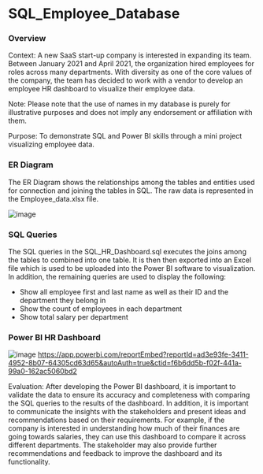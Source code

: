 # SQL_Employee_Database
### Overview
Context: A new SaaS start-up company is interested in expanding its team. Between January 2021 and April 2021, the organization hired employees for roles across many departments.  With diversity as one of the core values of the company, the team has decided to work with a vendor to develop an employee HR dashboard to visualize their employee data. 

Note: Please note that the use of names in my database is purely for illustrative purposes and does not imply any endorsement or affiliation with them.

Purpose: To demonstrate SQL and Power BI skills through a mini project visualizing employee data. 

### ER Diagram 
The ER Diagram shows the relationships among the tables and entities used for connection and joining the tables in SQL. The raw data is represented in the Employee_data.xlsx file. 

![image](https://github.com/danielq24/SQL_Employee_Database/assets/123119481/a4f56d6d-7b46-43e7-bea5-e0c0dfffb836)


### SQL Queries
The SQL queries in the SQL_HR_Dashboard.sql executes the joins among the tables to combined into one table. It is then then exported into an Excel file which is used to be uploaded into the Power BI software to visualization. In addition, the remaining queries are used to display the following: 
- Show all employee first and last name as well as their ID and the department they belong in
- Show the count of employees in each department
- Show total salary per department



### Power BI HR Dashboard
![image](https://user-images.githubusercontent.com/123119481/236906933-06a91662-5e80-44b4-8071-1b95c1171fe2.png)
https://app.powerbi.com/reportEmbed?reportId=ad3e93fe-3411-4952-8b07-64305cd63d65&autoAuth=true&ctid=f6b6dd5b-f02f-441a-99a0-162ac5060bd2

Evaluation:
After developing the Power BI dashboard, it is important to validate the data to ensure its accuracy and completeness with comparing the SQL queries to the results of the dashboard. In addition, it is important to communicate the insights with the stakeholders and present ideas and recommendations based on their requirements. For example, if the company is interested in understanding how much of their finances are going towards salaries, they can use this dashboard to compare it across different departments. The stakeholder may also provide further recommendations and feedback to improve the dashboard and its functionality. 
